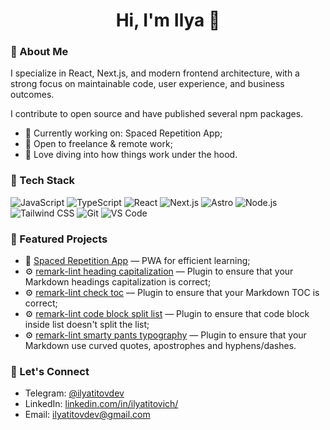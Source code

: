 <h1 align="center">Hi, I'm Ilya 👋</h1>

### 🚀 About Me

I specialize in React, Next.js, and modern frontend architecture, with a strong focus on maintainable code, user experience, and business outcomes.

I contribute to open source and have published several npm packages.

- 🔭 Currently working on: Spaced Repetition App;
- 💼 Open to freelance & remote work;
- 🧠 Love diving into how things work under the hood.

### 🧰 Tech Stack

![JavaScript](https://img.shields.io/badge/-JavaScript-black?style=flat-square&logo=javascript)
![TypeScript](https://img.shields.io/badge/-TypeScript-black?style=flat-square&logo=typescript)
![React](https://img.shields.io/badge/-React-black?style=flat-square&logo=react)
![Next.js](https://img.shields.io/badge/-Next.js-black?style=flat-square&logo=next.js)
![Astro](https://img.shields.io/badge/-Astro-black?style=flat-square&logo=astro)
![Node.js](https://img.shields.io/badge/-Node.js-black?style=flat-square&logo=node.js)
![Tailwind CSS](https://img.shields.io/badge/-TailwindCSS-black?style=flat-square&logo=tailwind-css)
![Git](https://img.shields.io/badge/-Git-black?style=flat-square&logo=git)
![VS Code](https://img.shields.io/badge/-VS%20Code-black?style=flat-square&logo=visual-studio-code)

### 📌 Featured Projects

- 🧠 [Spaced Repetition App](https://github.com/ilyatitovich/spaced_rep_app) — PWA for efficient learning;
- ⚙️ [remark-lint heading capitalization](https://github.com/ilyatitovich/remark-lint-heading-capitalization) — Plugin to ensure that your Markdown headings capitalization is correct;
- ⚙️ [remark-lint check toc](https://github.com/ilyatitovich/remark-lint-check-toc) — Plugin to ensure that your Markdown TOC is correct;
- ⚙️ [remark-lint code block split list](https://github.com/ilyatitovich/remark-lint-code-block-split-list) — Plugin to ensure that code block inside list doesn't split the list;
- ⚙️ [remark-lint smarty pants typography](https://github.com/ilyatitovich/remark-lint-smarty-pants-typography) — Plugin to ensure that your Markdown use curved quotes, apostrophes and hyphens/dashes.

### 🤝 Let's Connect

- Telegram: [@ilyatitovdev](https://t.me/ilyatitovdev)
- LinkedIn: [linkedin.com/in/ilyatitovich/](https://www.linkedin.com/in/ilyatitovich/)
- Email: [ilyatitovdev@gmail.com](mailto:ilyatitovdev@gmail.com)

